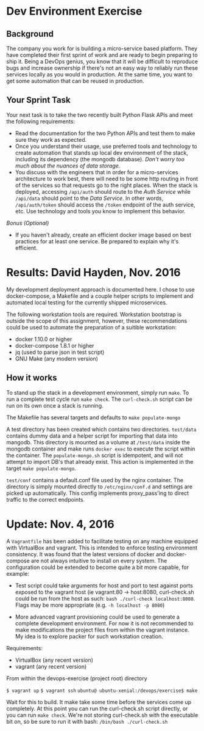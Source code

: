 # Dev Environment Exercise

## Background
The company you work for is building a micro-service based platform. They have completed their first sprint of work and are ready to begin preparing to ship it. Being a DevOps genius, you know that it will be difficult to reproduce bugs and increase  ownership if there's not an easy way to  reliably run these services locally as you would in production. At the same time, you want to get some automation that can be reused in production.

## Your Sprint Task
Your next task is to take the two recently built Python Flask APIs and meet the following requirements:

- Read the documentation for the two Python APIs and test them to make sure they work as expected.
- Once you understand their usage, use preferred tools and technology to create automation that stands up local dev environment of the stack, including its dependency (the mongodb database). _Don't worry too much about the nuances of data storage._
- You discuss with the engineers that in order for a micro-services architecture to work best, there will need to be some http routing in front of the services so that requests go to the right places. When the stack is deployed, accessing `/api/auth` should route to the *Auth Service* while `/api/data` should point to the *Data Service*. In other words, `/api/auth/token` should access the `/token` endpoint of the auth service, etc. Use technology and tools you know to implement this behavior.

*Bonus (Optional)*
- If you haven't already, create an efficient docker image based on best practices for at least one service. Be prepared to explain why it's efficient.

# Results: David Hayden, Nov. 2016

My development deployment approach is documented here. I chose to use
docker-compose, a Makefile and a couple helper scripts to implement and
automated local testing for the currently shipped microservices.

The following workstation tools are required. Workstation bootstrap is outside
the scope of this assignment, however, these recommendations could be used to
automate the preparation of a suitible workstation:

- docker 1.10.0 or higher
- docker-compose 1.8.1 or higher
- jq (used to parse json in test script)
- GNU Make (any modern version)

## How it works

To stand up the stack in a development environment, simply run `make`. To run a
complete test cycle run `make check`. The `curl-check.sh` script can be run on
its own once a stack is running.

The Makefile has several targets and defaults to `make populate-mongo`

A test directory has been created which contains two directories. `test/data`
contains dummy data and a helper script for importing that data into mangodb.
This directory is mounted as a volume at `/test/data` inside the mongodb container
and make runs `docker exec` to execute the script within the container. The
`populate-mongo.sh` script is idempotent, and will not attempt to import DB's
that already exist. This action is implemented in the target `make
populate-mongo`.

`test/conf` contains a default.conf file used by the nginx container. The
directory is simply mounted directly to `/etc/nginx/conf.d` and settings are
picked up automatically. This config implements proxy\_pass'ing to direct
traffic to the correct endpoints.

# Update: Nov. 4, 2016

A `Vagrantfile` has been added to facilitate testing on any machine equipped with
VirtualBox and vagrant. This is intended to enforce testing environment
consistency. It was found that the latest versions of docker and docker-compose
are not always intuitive to install on every system. The configuration could be
extended to become quite a bit more capable, for example:

- Test script could take arguments for host and port to test against ports
  exposed to the vagrant host (ie vagrant:80 -> host:8080, curl-check.sh could
  be run from the host as such: `bash ./curl-check localhost:8080`. Flags may be
  more appropriate (e.g. `-h localhost -p 8080`)

- More advanced vagrant provisioning could be used to generate a complete
  development environment. For now it is not recommended to make modifications
  the project files from within the vagrant instance. My idea is to explore
  packer for such workstation creation.

Requirements:

 - VirtualBox (any recent version)
 - vagrant (any recent version)

From within the devops-exercise (project root) directory

`$ vagrant up`
`$ vagrant ssh`
`ubuntu@ ubuntu-xenial:/devops/exercise$ make`

Wait for this to build. It make take some time before the services come up
completely. At this point you can run the curl-check.sh script directly, or you
can run `make check`. We're not storing curl-check.sh with the executable bit
on, so be sure to run it with bash: `/bin/bash ./curl-check.sh`
